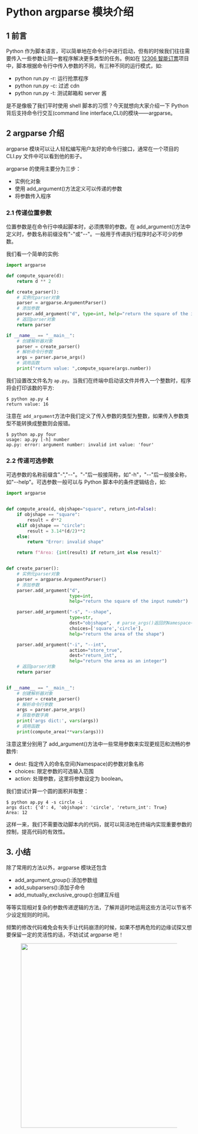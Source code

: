 # Python argparse 模块介绍

## 1 前言

Python 作为脚本语言，可以简单地在命令行中进行启动，但有的时候我们往往需要传入一些参数让同一套程序解决更多类型的任务。例如在 [12306 智能订票](https://bullettech.github.io/BulletTech/Main_Course/One_Day_Build/2021-11-10-12306ticket/)项目中，脚本根据命令行中传入参数的不同，有三种不同的运行模式，如:

- python run.py -r: 运行抢票程序
- python run.py -c: 过滤 cdn
- python run.py -t: 测试邮箱和 server 酱

是不是像极了我们平时使用 shell 脚本的习惯？今天就想向大家介绍一下 Python 背后支持命令行交互(command line interface,CLI)的模块——argparse。

## 2 argparse 介绍

argparse 模块可以让人轻松编写用户友好的命令行接口，通常在一个项目的 CLI.py 文件中可以看到他的影子。

argparse 的使用主要分为三步：

- 实例化对象
- 使用 add_argument()方法定义可以传递的参数
- 将参数传入程序

### 2.1 传递位置参数

位置参数是在命令行中唤起脚本时，必须携带的参数。在 add_argument()方法中定义时，参数名称前缀没有"-"或"--"。一般用于传递执行程序时必不可少的参数。

我们看一个简单的实例:

```python
import argparse

def compute_square(d):
    return d ** 2

def create_parser():
    # 实例化parser对象
    parser = argparse.ArgumentParser()
    # 添加参数
    parser.add_argument("d", type=int, help="return the square of the input numebr")
    # 返回parser对象
    return parser

if __name__ == "__main__":
    # 创建解析器对象
    parser = create_parser()
    # 解析命令行参数
    args = parser.parse_args()
    # 调用函数
    print("return value: ",compute_square(args.number))
```

我们设置改文件名为 `ap.py`。当我们在终端中启动该文件并传入一个整数时，程序将会打印该数的平方:

```shell
$ python ap.py 4
return value: 16
```

注意在 `add_argument`方法中我们定义了传入参数的类型为整数，如果传入参数类型不能转换成整数则会报错。

```shell
$ python ap.py four
usage: ap.py [-h] number
ap.py: error: argument number: invalid int value: 'four'
```

### 2.2 传递可选参数

可选参数的名称前缀含"-","--"。"-"后一般接简称，如"-h"，"--"后一般接全称，如"--help"。可选参数一般可以与 Python 脚本中的条件逻辑结合，如:

```python
import argparse


def compute_area(d, objshape="square", return_int=False):
    if objshape == "square":
        result = d**2
    elif objshape == "circle":
        result = 3.14*(d/2)**2
    else:
        return "Error: invalid shape"

    return f"Area: {int(result) if return_int else result}"


def create_parser():
    # 实例化parser对象
    parser = argparse.ArgumentParser()
    # 添加参数
    parser.add_argument("d",
                        type=int,
                        help="return the square of the input numebr")

    parser.add_argument("-s", "--shape",
                        type=str,
                        dest="objshape",  # parse_args()返回的Namespace中参数对象的名字，如不添加则默认为"shape"
                        choices=['square','circle'],
                        help="return the area of the shape")

    parser.add_argument("-i", "--int",
                        action="store_true",
                        dest="return_int",
                        help="return the area as an integer")
    # 返回parser对象
    return parser


if __name__ == "__main__":
    # 创建解析器对象
    parser = create_parser()
    # 解析命令行参数
    args = parser.parse_args()
    # 获取参数字典
    print('args dict:', vars(args))
    # 调用函数
    print(compute_area(**vars(args)))
```

注意这里分别用了 add_argument()方法中一些常用参数来实现更规范和流畅的参数传:

- dest: 指定传入的命名空间(Namespace)的参数对象名称
- choices: 限定参数的可选输入范围
- action: 处理参数，这里将参数设定为 boolean。

我们尝试计算一个圆的面积并取整：

```shell
$ python ap.py 4 -s circle -i
args dict: {'d': 4, 'objshape': 'circle', 'return_int': True}
Area: 12
```

这样一来，我们不需要改动脚本内的代码，就可以简洁地在终端内实现重要参数的控制，提高代码的有效性。

## 3. 小结

除了常用的方法以外，argparse 模块还包含

- add_argument_group():添加参数组
- add_subparsers():添加子命令
- add_mutually_exclusive_group():创建互斥组

等等实现相对复杂的参数传递逻辑的方法，了解并适时地运用这些方法可以节省不少设定规则的时间。

频繁的修改代码难免会有失手让代码崩溃的时候，如果不想再危险的边缘试探又想要保留一定的灵活性的话，不妨试试 argparse 吧！

<figure>
  <img src="https://cdn.jsdelivr.net/gh/BulletTech2021/Pics/2021-6-14/1623639526512-1080P%20(Full%20HD)%20-%20Tail%20Pic.png" width="500" />
</figure>
